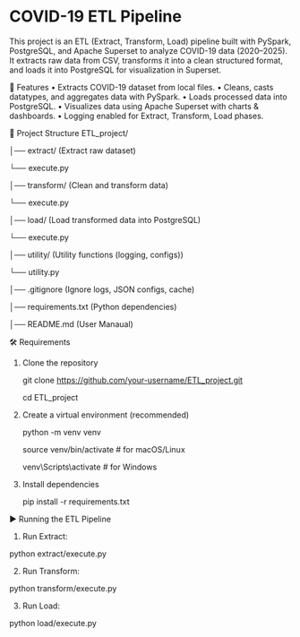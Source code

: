 # COVID-19 ETL Pipeline

This project is an ETL (Extract, Transform, Load) pipeline built with PySpark, PostgreSQL, and Apache Superset to analyze COVID-19 data (2020–2025). It extracts raw data from CSV, transforms it into a clean structured format, and loads it into PostgreSQL for visualization in Superset.

🚀 Features
	•	Extracts COVID-19 dataset from local files.
	•	Cleans, casts datatypes, and aggregates data with PySpark.
	•	Loads processed data into PostgreSQL.
	•	Visualizes data using Apache Superset with charts & dashboards.
	•	Logging enabled for Extract, Transform, Load phases.

📂 Project Structure
ETL_project/

│── extract/       (Extract raw dataset)

   └── execute.py

│── transform/         (Clean and transform data)

   └── execute.py

│── load/             	  (Load transformed data into PostgreSQL)

   └── execute.py

│── utility/          	  (Utility functions (logging, configs))

   └── utility.py

│── .gitignore       	   (Ignore logs, JSON configs, cache)

│── requirements.txt   	 (Python dependencies)

│── README.md       	    (User Manaual)



🛠️ Requirements

1. Clone the repository

   git clone https://github.com/your-username/ETL_project.git

   cd ETL_project

2. Create a virtual environment (recommended)

   python -m venv venv

   source venv/bin/activate   # for macOS/Linux

   venv\Scripts\activate      # for Windows

3.  Install dependencies
  
    pip install -r requirements.txt


▶️ Running the ETL Pipeline

1.	Run Extract:
   
python extract/execute.py

2.	Run Transform:
   
python transform/execute.py

3.	Run Load:
   
python load/execute.py
